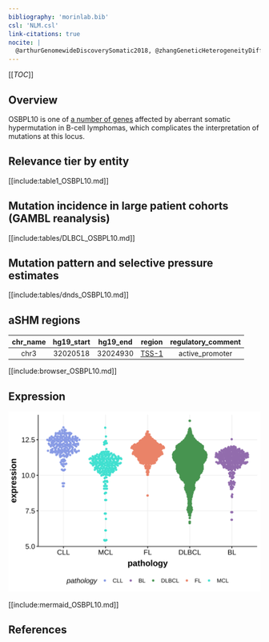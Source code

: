 ```yaml
---
bibliography: 'morinlab.bib'
csl: 'NLM.csl'
link-citations: true
nocite: |
  @arthurGenomewideDiscoverySomatic2018, @zhangGeneticHeterogeneityDiffuse2013, @schmitzGeneticsPathogenesisDiffuse2018, 
---
```

[[_TOC_]]

## Overview
OSBPL10 is one of [a number of genes](https://github.com/morinlab/LLMPP/wiki/ashm) affected by aberrant somatic hypermutation in B-cell lymphomas, which complicates the interpretation of mutations at this locus.


## Relevance tier by entity

[[include:table1_OSBPL10.md]]

## Mutation incidence in large patient cohorts (GAMBL reanalysis)

[[include:tables/DLBCL_OSBPL10.md]]

## Mutation pattern and selective pressure estimates

[[include:tables/dnds_OSBPL10.md]]

## aSHM regions

|chr_name|hg19_start|hg19_end|region                                                                                     |regulatory_comment|
|:--------:|:----------:|:--------:|:-------------------------------------------------------------------------------------------:|:------------------:|
|chr3    |32020518  |32024930|[TSS-1](https://genome.ucsc.edu/s/rdmorin/GAMBL%20hg19?position=chr3%3A32020518%2D32024930)|active_promoter   |


[[include:browser_OSBPL10.md]]

## Expression
![](images/gene_expression/OSBPL10_by_pathology.svg)
<!-- ORIGIN: arthurGenomewideDiscoverySomatic2018 -->
<!-- DLBCL: arthurGenomewideDiscoverySomatic2018 -->

[[include:mermaid_OSBPL10.md]]

## References

